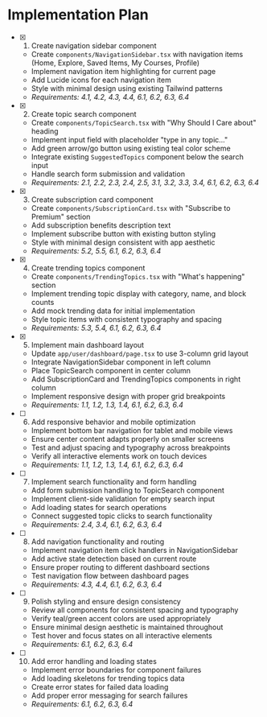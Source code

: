 # Implementation Plan

- [x] 1. Create navigation sidebar component

  - Create `components/NavigationSidebar.tsx` with navigation items (Home, Explore, Saved Items, My Courses, Profile)
  - Implement navigation item highlighting for current page
  - Add Lucide icons for each navigation item
  - Style with minimal design using existing Tailwind patterns
  - _Requirements: 4.1, 4.2, 4.3, 4.4, 6.1, 6.2, 6.3, 6.4_

- [x] 2. Create topic search component

  - Create `components/TopicSearch.tsx` with "Why Should I Care about" heading
  - Implement input field with placeholder "type in any topic..."
  - Add green arrow/go button using existing teal color scheme
  - Integrate existing `SuggestedTopics` component below the search input
  - Handle search form submission and validation
  - _Requirements: 2.1, 2.2, 2.3, 2.4, 2.5, 3.1, 3.2, 3.3, 3.4, 6.1, 6.2, 6.3, 6.4_

- [x] 3. Create subscription card component

  - Create `components/SubscriptionCard.tsx` with "Subscribe to Premium" section
  - Add subscription benefits description text
  - Implement subscribe button with existing button styling
  - Style with minimal design consistent with app aesthetic
  - _Requirements: 5.2, 5.5, 6.1, 6.2, 6.3, 6.4_

- [x] 4. Create trending topics component

  - Create `components/TrendingTopics.tsx` with "What's happening" section
  - Implement trending topic display with category, name, and block counts
  - Add mock trending data for initial implementation
  - Style topic items with consistent typography and spacing
  - _Requirements: 5.3, 5.4, 6.1, 6.2, 6.3, 6.4_

- [x] 5. Implement main dashboard layout

  - Update `app/user/dashboard/page.tsx` to use 3-column grid layout
  - Integrate NavigationSidebar component in left column
  - Place TopicSearch component in center column
  - Add SubscriptionCard and TrendingTopics components in right column
  - Implement responsive design with proper grid breakpoints
  - _Requirements: 1.1, 1.2, 1.3, 1.4, 6.1, 6.2, 6.3, 6.4_

- [ ] 6. Add responsive behavior and mobile optimization

  - Implement bottom bar navigation for tablet and mobile views
  - Ensure center content adapts properly on smaller screens
  - Test and adjust spacing and typography across breakpoints
  - Verify all interactive elements work on touch devices
  - _Requirements: 1.1, 1.2, 1.3, 1.4, 6.1, 6.2, 6.3, 6.4_

- [ ] 7. Implement search functionality and form handling

  - Add form submission handling to TopicSearch component
  - Implement client-side validation for empty search input
  - Add loading states for search operations
  - Connect suggested topic clicks to search functionality
  - _Requirements: 2.4, 3.4, 6.1, 6.2, 6.3, 6.4_

- [ ] 8. Add navigation functionality and routing

  - Implement navigation item click handlers in NavigationSidebar
  - Add active state detection based on current route
  - Ensure proper routing to different dashboard sections
  - Test navigation flow between dashboard pages
  - _Requirements: 4.3, 4.4, 6.1, 6.2, 6.3, 6.4_

- [ ] 9. Polish styling and ensure design consistency

  - Review all components for consistent spacing and typography
  - Verify teal/green accent colors are used appropriately
  - Ensure minimal design aesthetic is maintained throughout
  - Test hover and focus states on all interactive elements
  - _Requirements: 6.1, 6.2, 6.3, 6.4_

- [ ] 10. Add error handling and loading states
  - Implement error boundaries for component failures
  - Add loading skeletons for trending topics data
  - Create error states for failed data loading
  - Add proper error messaging for search failures
  - _Requirements: 6.1, 6.2, 6.3, 6.4_
